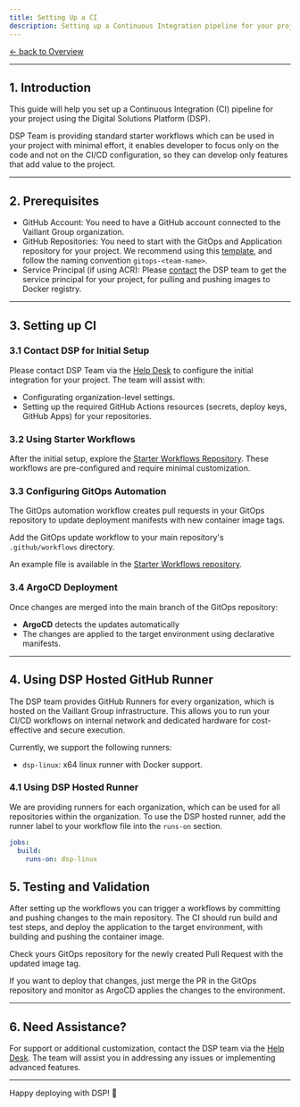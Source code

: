 ```yaml
---
title: Setting Up a CI
description: Setting up a Continuous Integration pipeline for your project using the Digital Solutions Platform (DSP)
---
```


[&larr; back to Overview](/dsp)

---

## 1. Introduction

This guide will help you set up a Continuous Integration (CI) pipeline for your project using the Digital Solutions Platform (DSP).

DSP Team is providing standard starter workflows which can be used in your project with minimal effort,
it enables developer to focus only on the code and not on the CI/CD configuration,
so they can develop only features that add value to the project.

---

## 2. Prerequisites

- GitHub Account: You need to have a GitHub account connected to the Vaillant Group organization.
- GitHub Repositories: You need to start with the GitOps and Application repository for your project. We recommend using this [template](https://github.com/Digital-Solution-Platform/gitops-digital-solution-platform), and follow the naming convention `gitops-<team-name>`.
- Service Principal (if using ACR): Please [contact](contact.md) the DSP team to get the service principal for your project, for pulling and pushing images to Docker registry.

---

## 3. Setting up CI

### 3.1 Contact DSP for Initial Setup

Please contact DSP Team via the [Help Desk](https://service.dsp.vaillant-group.com) to configure the initial integration for your project. The team will assist with:

- Configurating organization-level settings.
- Setting up the required GitHub Actions resources (secrets, deploy keys, GitHub Apps) for your repositories.

### 3.2 Using Starter Workflows

After the initial setup, explore the [Starter Workflows Repository](https://github.com/Digital-Solutions-Foundation/starter-workflows/tree/main).
These workflows are pre-configured and require minimal customization.

### 3.3 Configuring GitOps Automation

The GitOps automation workflow creates pull requests in your GitOps repository to update deployment manifests with new container image tags.

Add the GitOps update workflow to your main repository's `.github/workflows` directory.

An example file is available in the [Starter Workflows repository](https://github.com/Digital-Solutions-Foundation/starter-workflows/tree/main).

### 3.4 ArgoCD Deployment

Once changes are merged into the main branch of the GitOps repository:

- **ArgoCD** detects the updates automatically
- The changes are applied to the target environment using declarative manifests.

---

## 4. Using DSP Hosted GitHub Runner

The DSP team provides GitHub Runners for every organization, which is hosted on the Vaillant Group infrastructure.
This allows you to run your CI/CD workflows on internal network and dedicated hardware for cost-effective and secure execution.

Currently, we support the following runners:

- `dsp-linux`: x64 linux runner with Docker support.

### 4.1 Using DSP Hosted Runner

We are providing runners for each organization, which can be used for all repositories within the organization.
To use the DSP hosted runner, add the runner label to your workflow file into the `runs-on` section.

```yaml
jobs:
  build:
    runs-on: dsp-linux
```

## 5. Testing and Validation

After setting up the workflows you can trigger a workflows by committing and pushing changes to the main repository.
The CI should run build and test steps, and deploy the application to the target environment, with building and pushing the container image.

Check yours GitOps repository for the newly created Pull Request with the updated image tag.

If you want to deploy that changes,
just merge the PR in the GitOps repository and monitor as ArgoCD applies the changes to the environment.

---

## 6. Need Assistance?

For support or additional customization, contact the DSP team via the [Help Desk](https://service.dsp.vaillant-group.com).
The team will assist you in addressing any issues or implementing advanced features.

---

Happy deploying with DSP! 🚀
